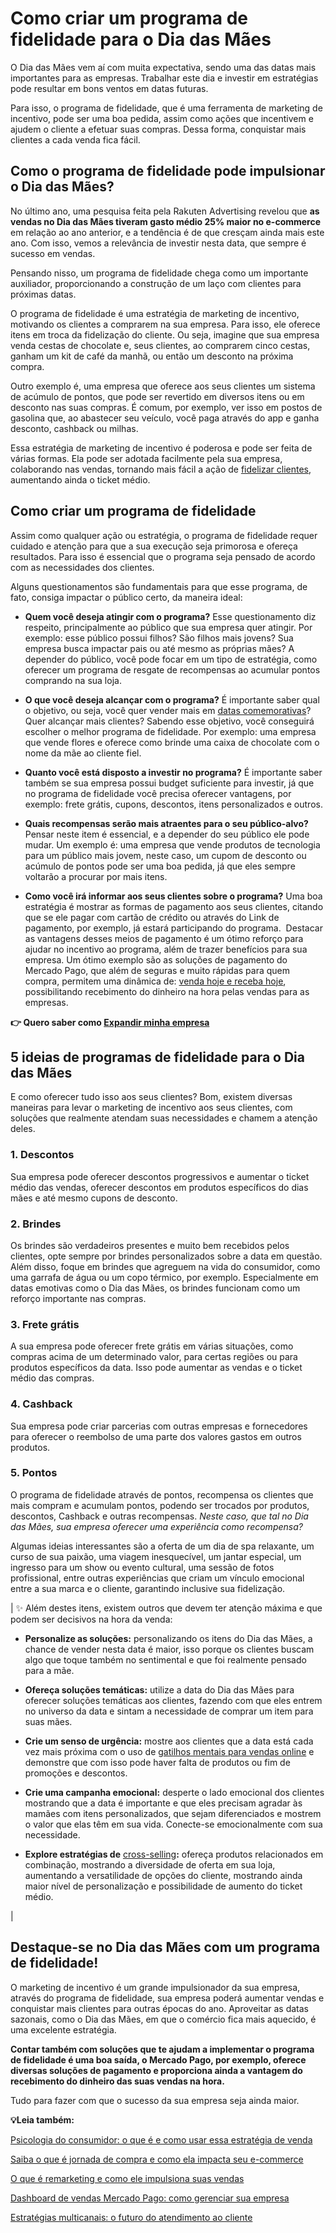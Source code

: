# Como criar um programa de fidelidade para o Dia das Mães

O Dia das Mães vem aí com muita expectativa, sendo uma das datas mais importantes para as empresas. Trabalhar este dia e investir em estratégias pode resultar em bons ventos em datas futuras.

Para isso, o programa de fidelidade, que é uma ferramenta de marketing de incentivo, pode ser uma boa pedida, assim como ações que incentivem e ajudem o cliente a efetuar suas compras. Dessa forma, conquistar mais clientes a cada venda fica fácil.

## **Como o programa de fidelidade pode impulsionar o Dia das Mães?**

No último ano, uma pesquisa feita pela Rakuten Advertising revelou que **as vendas no Dia das Mães tiveram gasto médio 25% maior no e-commerce** em relação ao ano anterior, e a tendência é de que cresçam ainda mais este ano. Com isso, vemos a relevância de investir nesta data, que sempre é sucesso em vendas.

Pensando nisso, um programa de fidelidade chega como um importante auxiliador, proporcionando a construção de um laço com clientes para próximas datas.

O programa de fidelidade é uma estratégia de marketing de incentivo, motivando os clientes a comprarem na sua empresa. Para isso, ele oferece itens em troca da fidelização do cliente. Ou seja, imagine que sua empresa venda cestas de chocolate e, seus clientes, ao comprarem cinco cestas, ganham um kit de café da manhã, ou então um desconto na próxima compra.

Outro exemplo é, uma empresa que oferece aos seus clientes um sistema de acúmulo de pontos, que pode ser revertido em diversos itens ou em desconto nas suas compras. É comum, por exemplo, ver isso em postos de gasolina que, ao abastecer seu veículo, você paga através do app e ganha desconto, cashback ou milhas.

Essa estratégia de marketing de incentivo é poderosa e pode ser feita de várias formas. Ela pode ser adotada facilmente pela sua empresa, colaborando nas vendas, tornando mais fácil a ação de [fidelizar clientes](https://meubolso.mercadopago.com.br/estrategias-para-fidelizar-clientes), aumentando ainda o ticket médio.

## **Como criar um programa de fidelidade**

Assim como qualquer ação ou estratégia, o programa de fidelidade requer cuidado e atenção para que a sua execução seja primorosa e ofereça resultados. Para isso é essencial que o programa seja pensado de acordo com as necessidades dos clientes.

Alguns questionamentos são fundamentais para que esse programa, de fato, consiga impactar o público certo, da maneira ideal:

- **Quem você deseja atingir com o programa?** Esse questionamento diz respeito, principalmente ao público que sua empresa quer atingir. Por exemplo: esse público possui filhos? São filhos mais jovens? Sua empresa busca impactar pais ou até mesmo as próprias mães? A depender do público, você pode focar em um tipo de estratégia, como oferecer um programa de resgate de recompensas ao acumular pontos comprando na sua loja.

- **O que você deseja alcançar com o programa?** É importante saber qual o objetivo, ou seja, você quer vender mais em [datas comemorativas](https://meubolso.mercadopago.com.br/datas-comemorativas)? Quer alcançar mais clientes? Sabendo esse objetivo, você conseguirá escolher o melhor programa de fidelidade. Por exemplo: uma empresa que vende flores e oferece como brinde uma caixa de chocolate com o nome da mãe ao cliente fiel.

- **Quanto você está disposto a investir no programa?** É importante saber também se sua empresa possui budget suficiente para investir, já que no programa de fidelidade você precisa oferecer vantagens, por exemplo: frete grátis, cupons, descontos, itens personalizados e outros.

- **Quais recompensas serão mais atraentes para o seu público-alvo?** Pensar neste item é essencial, e a depender do seu público ele pode mudar. Um exemplo é: uma empresa que vende produtos de tecnologia para um público mais jovem, neste caso, um cupom de desconto ou acúmulo de pontos pode ser uma boa pedida, já que eles sempre voltarão a procurar por mais itens.

- **Como você irá informar aos seus clientes sobre o programa?** Uma boa estratégia é mostrar as formas de pagamento aos seus clientes, citando que se ele pagar com cartão de crédito ou através do Link de pagamento, por exemplo, já estará participando do programa. 
Destacar as vantagens desses meios de pagamento é um ótimo reforço para ajudar no incentivo ao programa, além de trazer benefícios para sua empresa. Um ótimo exemplo são as soluções de pagamento do Mercado Pago, que além de seguras e muito rápidas para quem compra, permitem uma dinâmica de: [venda hoje e receba hoje](https://meubolso.mercadopago.com.br/venda-hoje-e-receba-hoje-como-funciona-no-mercado-pago), possibilitando recebimento do dinheiro na hora pelas vendas para as empresas. 

**👉 Quero saber como [Expandir minha empresa](https://empresas.mercadopago.com.br/loja-digital-formas-de-expandir-sua-empresa)**

## **5 ideias de programas de fidelidade para o Dia das Mães**

E como oferecer tudo isso aos seus clientes? Bom, existem diversas maneiras para levar o marketing de incentivo aos seus clientes, com soluções que realmente atendam suas necessidades e chamem a atenção deles.

### **1. Descontos**

Sua empresa pode oferecer descontos progressivos e aumentar o ticket médio das vendas, oferecer descontos em produtos específicos do dias mães e até mesmo cupons de desconto.

### **2. Brindes**

Os brindes são verdadeiros presentes e muito bem recebidos pelos clientes, opte sempre por brindes personalizados sobre a data em questão. Além disso, foque em brindes que agreguem na vida do consumidor, como uma garrafa de água ou um copo térmico, por exemplo. Especialmente em datas emotivas como o Dia das Mães, os brindes funcionam como um reforço importante nas compras.

### **3. Frete grátis**

A sua empresa pode oferecer frete grátis em várias situações, como compras acima de um determinado valor, para certas regiões ou para produtos específicos da data. Isso pode aumentar as vendas e o ticket médio das compras.

### **4. Cashback**

Sua empresa pode criar parcerias com outras empresas e fornecedores para oferecer o reembolso de uma parte dos valores gastos em outros produtos.

### **5. Pontos**

O programa de fidelidade através de pontos, recompensa os clientes que mais compram e acumulam pontos, podendo ser trocados por produtos, descontos, Cashback e outras recompensas. *Neste caso, que tal no Dia das Mães, sua empresa oferecer uma experiência como recompensa?*

Algumas ideias interessantes são a oferta de um dia de spa relaxante, um curso de sua paixão, uma viagem inesquecível, um jantar especial, um ingresso para um show ou evento cultural, uma sessão de fotos profissional, entre outras experiências que criam um vínculo emocional entre a sua marca e o cliente, garantindo inclusive sua fidelização.

| 
✨ Além destes itens, existem outros que devem ter atenção máxima e que podem ser decisivos na hora da venda:

- **Personalize as soluções:** personalizando os itens do Dia das Mães, a chance de vender nesta data é maior, isso porque os clientes buscam algo que toque também no sentimental e que foi realmente pensado para a mãe.

- **Ofereça soluções temáticas:** utilize a data do Dia das Mães para oferecer soluções temáticas aos clientes, fazendo com que eles entrem no universo da data e sintam a necessidade de comprar um item para suas mães.

- **Crie um senso de urgência:** mostre aos clientes que a data está cada vez mais próxima com o uso de [gatilhos mentais para vendas online](https://meubolso.mercadopago.com.br/gatilhos-mentais-o-que-sao-e-como-influenciam-as-vendas-on-line) e demonstre que com isso pode haver falta de produtos ou fim de promoções e descontos.

- **Crie uma campanha emocional:** desperte o lado emocional dos clientes mostrando que a data é importante e que eles precisam agradar às mamães com itens personalizados, que sejam diferenciados e mostrem o valor que elas têm em sua vida. Conecte-se emocionalmente com sua necessidade. 

- **Explore estratégias de** [cross-selling](https://meubolso.mercadopago.com.br/cross-selling-e-up-selling-e-commerce)**:** ofereça produtos relacionados em combinação, mostrando a diversidade de oferta em sua loja, aumentando a versatilidade de opções do cliente, mostrando ainda maior nível de personalização e possibilidade de aumento do ticket médio.

 |

## **Destaque-se no Dia das Mães com um programa de fidelidade!**

O marketing de incentivo é um grande impulsionador da sua empresa, através do programa de fidelidade, sua empresa poderá aumentar vendas e conquistar mais clientes para outras épocas do ano. Aproveitar as datas sazonais, como o Dia das Mães, em que o comércio fica mais aquecido, é uma excelente estratégia.

**Contar também com soluções que te ajudam a implementar o programa de fidelidade é uma boa saída, o Mercado Pago, por exemplo, oferece diversas soluções de pagamento e proporciona ainda a vantagem do recebimento do dinheiro das suas vendas na hora.**

Tudo para fazer com que o sucesso da sua empresa seja ainda maior.

**💡Leia também:**

[Psicologia do consumidor: o que é e como usar essa estratégia de venda](https://meubolso.mercadopago.com.br/psicologia-do-consumidor)

[Saiba o que é jornada de compra e como ela impacta seu e-commerce](https://meubolso.mercadopago.com.br/jornada-de-compra)

[O que é remarketing e como ele impulsiona suas vendas](https://meubolso.mercadopago.com.br/remarketing)

[Dashboard de vendas Mercado Pago: como gerenciar sua empresa](https://meubolso.mercadopago.com.br/dashboard-vendas-mercado-pago-como-gerenciar-sua-empresa)

[Estratégias multicanais: o futuro do atendimento ao cliente](https://meubolso.mercadopago.com.br/estrategias-multicanais-atendimento-ao-cliente)